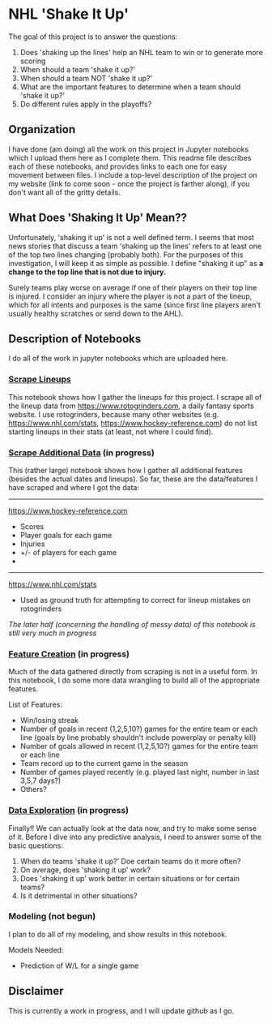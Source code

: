 # NHL 'Shake It Up'


The goal of this project is to answer the questions:
1. Does 'shaking up the lines' help an NHL team to win or to generate more scoring
2. When should a team 'shake it up?'
3. When should a team NOT 'shake it up?'
4. What are the important features to determine when a team should 'shake it up?'
5. Do different rules apply in the playoffs?

## Organization

I have done (am doing) all the work on this project in Jupyter notebooks which I upload them here as I complete them. This readme file describes each of these notebooks, and provides links to each one for easy movement between files. I include a top-level description of the project on my website (link to come soon - once the project is farther along), if you don't want all of the gritty details.

## What Does 'Shaking It Up' Mean??

Unfortunately, 'shaking it up' is not a well defined term. I seems that most news stories that discuss a team 'shaking up the lines' refers to at least one of the top two lines changing (probably both). For the purposes of this investigation, I will keep it as simple as possible. I define "shaking it up" as **a change to the top line that is not due to injury.**

Surely teams play worse on average if one of their players on their top line is injured. I consider an injury where the player is not a part of the lineup, which for all intents and purposes is the same (since first line players aren't usually healthy scratches or send down to the AHL).

## Description of Notebooks

I do all of the work in jupyter notebooks which are uploaded here.

### [Scrape Lineups](https://github.com/kjgraves/NHLShakeItUp/blob/master/Scrape/ScrapeNHLLineups.ipynb)

This notebook shows how I gather the lineups for this project. I scrape all of the lineup data from https://www.rotogrinders.com, a daily fantasy sports website. I use rotogrinders, because many other websites (e.g. https://www.nhl.com/stats, https://www.hockey-reference.com) do not list starting lineups in their stats (at least, not where I could find).

### [Scrape Additional Data](https://github.com/kjgraves/NHLShakeItUp/blob/master/Scrape/ScrapeAdditionalData.ipynb) (in progress)

This (rather large) notebook shows how I gather all additional features (besides the actual dates and lineups).
So far, these are the data/features I have scraped and where I got the data:

-----
https://www.hockey-reference.com
* Scores 
* Player goals for each game
* Injuries
* +/- of players for each game
* 
----
https://www.nhl.com/stats
* Used as ground truth for attempting to correct for lineup mistakes on rotogrinders

*The later half (concerning the handling of messy data) of this notebook is still very much in progress*

### [Feature Creation](https://github.com/kjgraves/NHLShakeItUp/blob/master/FeatureCreation.ipynb) (in progress)

Much of the data gathered directly from scraping is not in a useful form. In this notebook, I do some more data wrangling to build all of the appropriate features.

List of Features:
* Win/losing streak
* Number of goals in recent (1,2,5,10?) games for the entire team or each line (goals by line probably shouldn't include powerplay or penalty kill)
* Number of goals allowed in recent (1,2,5,10?) games for the entire team or each line 
* Team record up to the current game in the season
* Number of games played recently (e.g. played last night, number in last 3,5,7 days?)
* Others?

### [Data Exploration](https://github.com/kjgraves/NHLShakeItUp/blob/master/DataExploration.ipynb) (in progress)

Finally!! We can actually look at the data now, and try to make some sense of it. Before I dive into any predictive analysis, I need to answer some of the basic questions:
1. When do teams 'shake it up?' Doe certain teams do it more often?
1. On average, does 'shaking it up' work?
2. Does 'shaking it up' work better in certain situations or for certain teams?
3. Is it detrimental in other situations?


### Modeling (not begun)

I plan to do all of my modeling, and show results in this notebook.

Models Needed:
* Prediction of W/L for a single game

## Disclaimer

This is currently a work in progress, and I will update github as I go.
